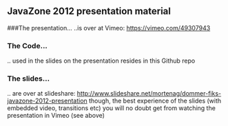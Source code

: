 ## JavaZone 2012 presentation material

###The presentation...
..is over at Vimeo: https://vimeo.com/49307943

### The Code...
.. used in the slides on the presentation resides in this Github repo

### The slides...
.. are over at slideshare: http://www.slideshare.net/mortenag/dommer-fiks-javazone-2012-presentation
though, the best experience of the slides (with embedded video, transitions etc) you will no doubt get from watching the presentation in Vimeo (see above)